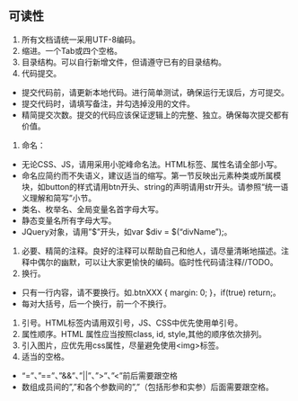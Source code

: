 ## 可读性

1.  所有文档请统一采用UTF-8编码。
2.  缩进。一个Tab或四个空格。
3.  目录结构。可以自行新增文件，但请遵守已有的目录结构。
4.  代码提交。

*   提交代码前，请更新本地代码。进行简单测试，确保运行无误后，方可提交。
*   提交代码时，请填写备注，并勾选掉没用的文件。
*   精简提交次数。提交的代码应该保证逻辑上的完整、独立。确保每次提交都有价值。

1.  命名：

*   无论CSS、JS，请用采用小驼峰命名法。HTML标签、属性名请全部小写。
*   命名应简约而不失语义，建议适当的缩写。第一节反映出元素种类或所属模块，如button的样式请用btn开头、string的声明请用str开头。请参照“统一语义理解和简写”小节。
*   类名、枚举名、全局变量名首字母大写。
*   静态变量名所有字母大写。
*   JQuery对象，请用”$”开头，如var $div = $(“divName”);。

1.  必要、精简的注释。良好的注释可以帮助自己和他人，请尽量清晰地描述。注释中偶尔的幽默，可以让大家更愉快的编码。临时性代码请注释//TODO。
2.  换行。

*   只有一行内容，请不要换行。如.btnXXX { margin: 0; }，if(true) return;。
*   每对大括号，后一个换行，前一个不换行。

1.  引号。HTML标签内请用双引号，JS、CSS中优先使用单引号。
2.  属性顺序。HTML 属性应当按照class, id, style,其他的顺序依次排列。
3.  引入图片，应优先用css属性，尽量避免使用&lt;img&gt;标签。
4.  适当的空格。

*   “=”、”==”、”&amp;&amp;”、”||”、”&gt;”、”&lt;”前后需要跟空格
*   数组成员间的”,”和各个参数间的”,”（包括形参和实参）后面需要跟空格。


